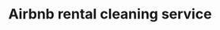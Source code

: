 ---
title: "Airbnb rental cleaning service"
alt: "Thorough cleaning and quick turnarounds for seamless guest transitions"
description: "Thorough cleaning and quick turnarounds for seamless guest transitions"
service: "commercial-cleaning"
image: "/blogs-img/blog.jpg"
ogImage: "ogimage"
colour: "blue"
pathtxt: "Airbnb rental cleaning"
published: true
---